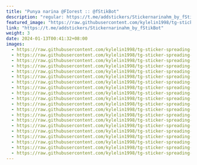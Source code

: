 ```yaml
---
title: "Punya narina @FIorest :: @fStikBot"
description: "regular: https://t.me/addstickers/Stickernarinahm_by_fStikBot"
featured_image: "https://raw.githubusercontent.com/kylelin1998/tg-sticker-spreading-worldwide-images/main/img/8e9e286c-b4bf-4d28-8ea7-2b5be82f97f1.jpg"
link: "https://t.me/addstickers/Stickernarinahm_by_fStikBot"
weight: 3
date: 2024-01-13T00:41:32+08:00
images:
  - https://raw.githubusercontent.com/kylelin1998/tg-sticker-spreading-worldwide-images/main/img/8e9e286c-b4bf-4d28-8ea7-2b5be82f97f1.jpg
  - https://raw.githubusercontent.com/kylelin1998/tg-sticker-spreading-worldwide-images/main/img/9b67b0b2-4cb3-46df-9f33-fab3c215e79f.jpg
  - https://raw.githubusercontent.com/kylelin1998/tg-sticker-spreading-worldwide-images/main/img/c71c2d1c-8dff-4f8b-86e4-29bb76b9eba5.jpg
  - https://raw.githubusercontent.com/kylelin1998/tg-sticker-spreading-worldwide-images/main/img/ee7d7bcf-826e-405f-9cb0-003b89c77e8d.jpg
  - https://raw.githubusercontent.com/kylelin1998/tg-sticker-spreading-worldwide-images/main/img/962ead5f-7285-4d6a-b2b5-d4808e204f7d.jpg
  - https://raw.githubusercontent.com/kylelin1998/tg-sticker-spreading-worldwide-images/main/img/36b2d7d7-ecd2-4163-969f-09c118da0eb1.jpg
  - https://raw.githubusercontent.com/kylelin1998/tg-sticker-spreading-worldwide-images/main/img/cf7667cc-5ed5-4287-a1bc-42a1754cc98d.jpg
  - https://raw.githubusercontent.com/kylelin1998/tg-sticker-spreading-worldwide-images/main/img/d316f6e1-215d-491c-9026-04295b3ae011.jpg
  - https://raw.githubusercontent.com/kylelin1998/tg-sticker-spreading-worldwide-images/main/img/9ea5ef02-0b93-4790-ae74-5776e8ad14bd.jpg
  - https://raw.githubusercontent.com/kylelin1998/tg-sticker-spreading-worldwide-images/main/img/c6f0cbb4-d58e-484f-bc55-757d1201ebc3.jpg
  - https://raw.githubusercontent.com/kylelin1998/tg-sticker-spreading-worldwide-images/main/img/d8c99280-0ae8-4481-859f-3158e7165e04.jpg
  - https://raw.githubusercontent.com/kylelin1998/tg-sticker-spreading-worldwide-images/main/img/b5120a21-1045-4f66-8774-83c80fdfe449.jpg
  - https://raw.githubusercontent.com/kylelin1998/tg-sticker-spreading-worldwide-images/main/img/6ab83a8b-1cfd-4775-937c-f09b84ebdf76.jpg
  - https://raw.githubusercontent.com/kylelin1998/tg-sticker-spreading-worldwide-images/main/img/39c331f9-cea7-4152-878d-6921986a4991.jpg
  - https://raw.githubusercontent.com/kylelin1998/tg-sticker-spreading-worldwide-images/main/img/30f72c89-3258-4332-9e3a-65788d302edb.jpg
  - https://raw.githubusercontent.com/kylelin1998/tg-sticker-spreading-worldwide-images/main/img/ba5c1b7e-bc4a-45cf-9e0d-fda4662c3038.jpg
  - https://raw.githubusercontent.com/kylelin1998/tg-sticker-spreading-worldwide-images/main/img/5a90277c-8c5f-4423-bdb3-624ee27b2158.jpg
  - https://raw.githubusercontent.com/kylelin1998/tg-sticker-spreading-worldwide-images/main/img/75a2019d-26ff-4a2d-9836-9acb2635e0b5.jpg
  - https://raw.githubusercontent.com/kylelin1998/tg-sticker-spreading-worldwide-images/main/img/797c3a9c-812a-4e09-a9f7-4585363b8a5f.jpg
  - https://raw.githubusercontent.com/kylelin1998/tg-sticker-spreading-worldwide-images/main/img/847fc599-eed7-4432-acf6-c1da93544468.jpg
---
```

